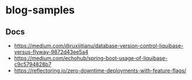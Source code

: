 # blog-samples

##  Docs
- https://medium.com/@ruxijitianu/database-version-control-liquibase-versus-flyway-9872d43ee5a4
- https://medium.com/echohub/spring-boot-usage-of-liquibase-c9c5794828b7
- https://reflectoring.io/zero-downtime-deployments-with-feature-flags/

